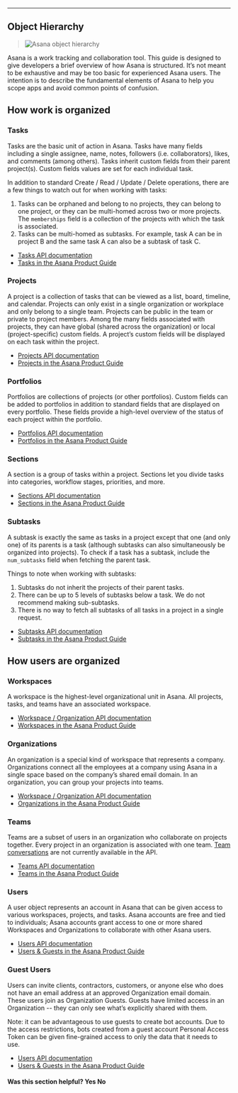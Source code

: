 <hr>
<section>

# Object Hierarchy

> ![Asana object hierarchy](https://luna1.co/b07faf.png)

<span class="description">
Asana is a work tracking and collaboration tool. This guide is designed to give developers a brief overview of how Asana is structured.  It’s not meant to be exhaustive and may be too basic for experienced Asana users.  The intention is to describe the fundamental elements of Asana to help you scope apps and avoid common points of confusion.
</span>

## How work is organized
<a id="how-work-in-asana-is-organized"></a>

<h3 id="tasks-hierarchy">Tasks</h3>

Tasks are the basic unit of action in Asana.  Tasks have many fields including a single assignee, name, notes, followers (i.e. collaborators), likes, and comments (among others). Tasks inherit custom fields from their parent project(s). Custom fields values are set for each individual task.  

In addition to standard Create / Read / Update / Delete operations, there are a few things to watch out for when working with tasks:

1. Tasks can be orphaned and belong to no projects, they can belong to one project, or they can be multi-homed across two or more projects. The `memberships` field is a collection of the projects with which the task is associated.    
2. Tasks can be multi-homed as subtasks.  For example, task A can be in project B and the same task A can also be a subtask of task C. 

* [Tasks API documentation](/docs/asana-tasks)
* [Tasks in the Asana Product Guide](https://asana.com/guide/help/tasks/actions)

<h3 id="projects-hierarchy">Projects</h3>

A project is a collection of tasks that can be viewed as a list, board, timeline, and calendar.  Projects can only exist in a single organization or workplace and only belong to a single team.  Projects can be public in the team or private to project members.  Among the many fields associated with projects, they can have global (shared across the organization) or local (project-specific) custom fields.  A project’s custom fields will be displayed on each task within the project.  

* [Projects API documentation](/docs/asana-projects)
* [Projects in the Asana Product Guide](https://asana.com/guide/help/projects/basics)

<h3 id="portfolios-hierarchy">Portfolios</h3>

Portfolios are collections of projects (or other portfolios). Custom fields can be added to portfolios in addition to standard fields that are displayed on every portfolio.  These fields provide a high-level overview of the status of each project within the portfolio. 

* [Portfolios API documentation](/docs/asana-portfolios)
* [Portfolios in the Asana Product Guide](https://asana.com/guide/help/premium/portfolios)

<h3 id="sections-hierarchy">Sections</h3>

A section is a group of tasks within a project. Sections let you divide tasks into categories, workflow stages, priorities, and more.

* [Sections API documentation](/docs/asana-sections)
* [Sections in the Asana Product Guide](https://asana.com/guide/help/projects/sections)

<h3 id="subtasks-hierarchy">Subtasks</h3>

A subtask is exactly the same as tasks in a project except that one (and only one) of its parents is a task (although subtasks can also simultaneously be organized into projects). To check if a task has a subtask, include the `num_subtasks` field when fetching the parent task.   

Things to note when working with subtasks:

1. Subtasks do not inherit the projects of their parent tasks.  
2. There can be up to 5 levels of subtasks below a task. We do not recommend making sub-subtasks. 
3. There is no way to fetch all subtasks of all tasks in a project in a single request. 

* [Subtasks API documentation](/docs/get-subtasks-from-a-task)
* [Subtasks in the Asana Product Guide](https://asana.com/guide/help/tasks/subtasks)

## How users are organized
<a id="how-users-of-asana-are-organized"></a>

<h3 id="workspaces-hierarchy">Workspaces</h3>

A workspace is the highest-level organizational unit in Asana. All projects, tasks, and teams have an associated workspace.

* [Workspace / Organization API documentation](/docs/asana-workspaces)
* [Workspaces in the Asana Product Guide](https://asana.com/guide/help/workspaces/basics)

<h3 id="organizations-hierarchy">Organizations</h3>

An organization is a special kind of workspace that represents a company. Organizations connect all the employees at a company using Asana in a single space based on the company’s shared email domain. In an organization, you can group your projects into teams. 

* [Workspace / Organization API documentation](/docs/asana-workspaces)
* [Organizations in the Asana Product Guide](https://asana.com/guide/help/organizations/basics)

<h3 id="teams-hierarchy">Teams</h3>

Teams are a subset of users in an organization who collaborate on projects together. Every project in an organization is associated with one team. [Team conversations](https://asana.com/guide/help/conversations/team-conversations) are not currently available in the API.

* [Teams API documentation](/docs/asana-teams)
* [Teams in the Asana Product Guide](https://asana.com/guide/help/organizations/team-basics)

<h3 id="users-hierarchy">Users</h3>

A user object represents an account in Asana that can be given access to various workspaces, projects, and tasks.  Asana accounts are free and tied to individuals; Asana accounts grant access to one or more shared Workspaces and Organizations to collaborate with other Asana users.

* [Users API documentation](/docs/asana-users)
* [Users & Guests in the Asana Product Guide](https://asana.com/guide/help/organizations/basics#gl-people)

<h3 id="guest-users-hierarchy">Guest Users</h3>

Users can invite clients, contractors, customers, or anyone else who does not have an email address at an approved Organization email domain. These users join as Organization Guests. Guests have limited access in an Organization -- they can only see what’s explicitly shared with them.

Note: it can be advantageous to use guests to create bot accounts. Due to the access restrictions, bots created from a guest account Personal Access Token can be given fine-grained access to only the data that it needs to use.   

* [Users API documentation](/docs/asana-users)
* [Users & Guests in the Asana Product Guide](https://asana.com/guide/help/organizations/basics#gl-people)

<div>
  <div class="docs-developer-satisfaction-content">
      <h4>Was this section helpful? <a class="positiveFeedback-DevSatisfaction" style="cursor:pointer;">Yes </a><a class="negativeFeedback-DevSatisfaction" style="cursor:pointer;">No</a></h4>
  </div>
</div>

</section>
